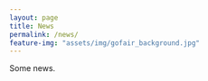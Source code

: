 ```yaml
---
layout: page
title: News
permalink: /news/
feature-img: "assets/img/gofair_background.jpg"
---
```


Some news.
